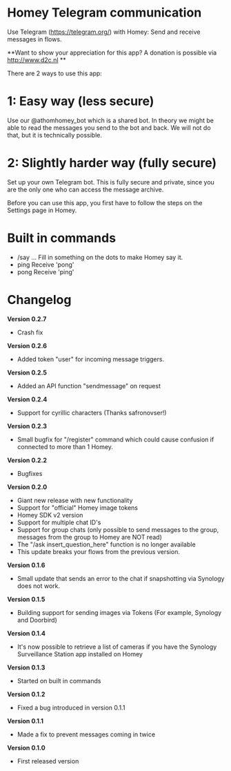 # Homey Telegram communication

Use Telegram (https://telegram.org/) with Homey: Send and receive messages in flows.

**Want to show your appreciation for this app? A donation is possible via http://www.d2c.nl **

There are 2 ways to use this app:

# 1: Easy way (less secure)
Use our @athomhomey_bot which is a shared bot. In theory we might be able to read the messages you send to the bot and back. We will not do that, but it is technically possible.

# 2: Slightly harder way (fully secure)
Set up your own Telegram bot. This is fully secure and private, since you are the only one who can access the message archive.

Before you can use this app, you first have to follow the steps on the Settings page in Homey.

# Built in commands
- /say ...
Fill in something on the dots to make Homey say it.
- ping
Receive 'pong'
- pong
Receive 'ping'


# Changelog

**Version 0.2.7**
- Crash fix

**Version 0.2.6**
- Added token "user" for incoming message triggers.

**Version 0.2.5**
- Added an API function "sendmessage" on request

**Version 0.2.4**
- Support for cyrillic characters (Thanks safronovser!)

**Version 0.2.3**
- Small bugfix for "/register" command which could cause confusion if connected to more than 1 Homey.

**Version 0.2.2**
- Bugfixes

**Version 0.2.0**
- Giant new release with new functionality
- Support for "official" Homey image tokens
- Homey SDK v2 version
- Support for multiple chat ID's
- Support for group chats (only possible to send messages to the group, messages from the group to Homey are NOT read)
- The "/ask insert_question_here" function is no longer available
- This update breaks your flows from the previous version.

**Version 0.1.6** 
- Small update that sends an error to the chat if snapshotting via Synology does not work.

**Version 0.1.5** 
- Building support for sending images via Tokens (For example, Synology and Doorbird)

**Version 0.1.4** 
- It's now possible to retrieve a list of cameras if you have the Synology Surveillance Station app installed on Homey

**Version 0.1.3**
- Started on built in commands

**Version 0.1.2**
- Fixed a bug introduced in version 0.1.1

**Version 0.1.1**
- Made a fix to prevent messages coming in twice

**Version 0.1.0**
- First released version